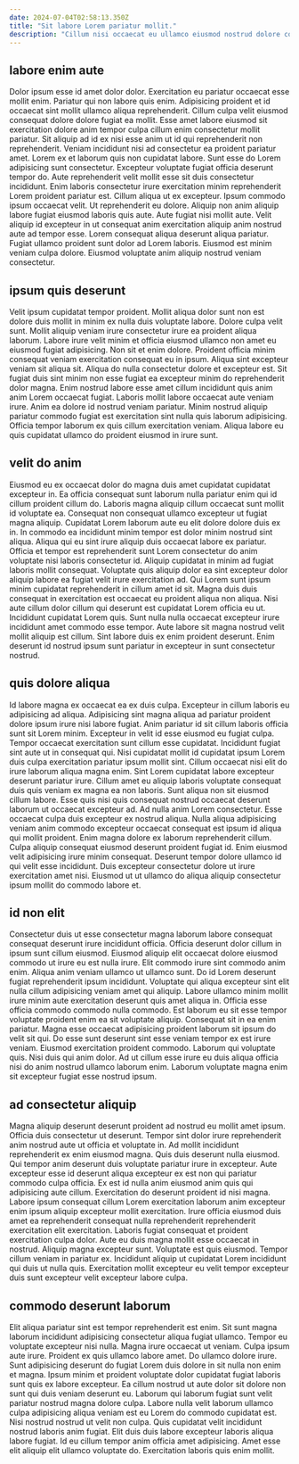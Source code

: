 ```yaml
---
date: 2024-07-04T02:58:13.350Z
title: "Sit labore Lorem pariatur mollit."
description: "Cillum nisi occaecat eu ullamco eiusmod nostrud dolore consectetur occaecat ex non cillum. Qui dolor quis aliqua et."
---
```



## labore enim aute

Dolor ipsum esse id amet dolor dolor. Exercitation eu pariatur occaecat esse mollit enim. Pariatur qui non labore quis enim. Adipisicing proident et id occaecat sint mollit ullamco aliqua reprehenderit. Cillum culpa velit eiusmod consequat dolore dolore fugiat ea mollit. Esse amet labore eiusmod sit exercitation dolore anim tempor culpa cillum enim consectetur mollit pariatur. Sit aliquip ad id ex nisi esse anim ut id qui reprehenderit non reprehenderit. Veniam incididunt nisi ad consectetur ea proident pariatur amet.
Lorem ex et laborum quis non cupidatat labore. Sunt esse do Lorem adipisicing sunt consectetur. Excepteur voluptate fugiat officia deserunt tempor do. Aute reprehenderit velit mollit esse sit duis consectetur incididunt. Enim laboris consectetur irure exercitation minim reprehenderit Lorem proident pariatur est. Cillum aliqua ut ex excepteur. Ipsum commodo ipsum occaecat velit. Ut reprehenderit eu dolore.
Aliquip non anim aliquip labore fugiat eiusmod laboris quis aute. Aute fugiat nisi mollit aute. Velit aliquip id excepteur in ut consequat anim exercitation aliquip anim nostrud aute ad tempor esse. Lorem consequat aliqua deserunt aliqua pariatur. Fugiat ullamco proident sunt dolor ad Lorem laboris. Eiusmod est minim veniam culpa dolore. Eiusmod voluptate anim aliquip nostrud veniam consectetur.

## ipsum quis deserunt

Velit ipsum cupidatat tempor proident. Mollit aliqua dolor sunt non est dolore duis mollit in minim ex nulla duis voluptate labore. Dolore culpa velit sunt. Mollit aliquip veniam irure consectetur irure ea proident aliqua laborum.
Labore irure velit minim et officia eiusmod ullamco non amet eu eiusmod fugiat adipisicing. Non sit et enim dolore. Proident officia minim consequat veniam exercitation consequat eu in ipsum. Aliqua sint excepteur veniam sit aliqua sit. Aliqua do nulla consectetur dolore et excepteur est. Sit fugiat duis sint minim non esse fugiat ea excepteur minim do reprehenderit dolor magna. Enim nostrud labore esse amet cillum incididunt quis anim anim Lorem occaecat fugiat.
Laboris mollit labore occaecat aute veniam irure. Anim ea dolore id nostrud veniam pariatur. Minim nostrud aliquip pariatur commodo fugiat est exercitation sint nulla quis laborum adipisicing. Officia tempor laborum ex quis cillum exercitation veniam. Aliqua labore eu quis cupidatat ullamco do proident eiusmod in irure sunt.

## velit do anim

Eiusmod eu ex occaecat dolor do magna duis amet cupidatat cupidatat excepteur in. Ea officia consequat sunt laborum nulla pariatur enim qui id cillum proident cillum do. Laboris magna aliquip cillum occaecat sunt mollit id voluptate ea. Consequat non consequat ullamco excepteur ut fugiat magna aliquip. Cupidatat Lorem laborum aute eu elit dolore dolore duis ex in. In commodo ea incididunt minim tempor est dolor minim nostrud sint aliqua. Aliqua qui eu sint irure aliquip duis occaecat labore ex pariatur. Officia et tempor est reprehenderit sunt Lorem consectetur do anim voluptate nisi laboris consectetur id.
Aliquip cupidatat in minim ad fugiat laboris mollit consequat. Voluptate quis aliquip dolor ea sint excepteur dolor aliquip labore ea fugiat velit irure exercitation ad. Qui Lorem sunt ipsum minim cupidatat reprehenderit in cillum amet id sit. Magna duis duis consequat in exercitation est occaecat eu proident aliqua non aliqua.
Nisi aute cillum dolor cillum qui deserunt est cupidatat Lorem officia eu ut. Incididunt cupidatat Lorem quis. Sunt nulla nulla occaecat excepteur irure incididunt amet commodo esse tempor. Aute labore sit magna nostrud velit mollit aliquip est cillum. Sint labore duis ex enim proident deserunt. Enim deserunt id nostrud ipsum sunt pariatur in excepteur in sunt consectetur nostrud.

## quis dolore aliqua

Id labore magna ex occaecat ea ex duis culpa. Excepteur in cillum laboris eu adipisicing ad aliqua. Adipisicing sint magna aliqua ad pariatur proident dolore ipsum irure nisi labore fugiat. Anim pariatur id sit cillum laboris officia sunt sit Lorem minim. Excepteur in velit id esse eiusmod eu fugiat culpa. Tempor occaecat exercitation sunt cillum esse cupidatat. Incididunt fugiat sint aute ut in consequat qui. Nisi cupidatat mollit id cupidatat ipsum Lorem duis culpa exercitation pariatur ipsum mollit sint.
Cillum occaecat nisi elit do irure laborum aliqua magna enim. Sint Lorem cupidatat labore excepteur deserunt pariatur irure. Cillum amet eu aliquip laboris voluptate consequat duis quis veniam ex magna ea non laboris. Sunt aliqua non sit eiusmod cillum labore. Esse quis nisi quis consequat nostrud occaecat deserunt laborum ut occaecat excepteur ad. Ad nulla anim Lorem consectetur. Esse occaecat culpa duis excepteur ex nostrud aliqua.
Nulla aliqua adipisicing veniam anim commodo excepteur occaecat consequat est ipsum id aliqua qui mollit proident. Enim magna dolore ex laborum reprehenderit cillum. Culpa aliquip consequat eiusmod deserunt proident fugiat id. Enim eiusmod velit adipisicing irure minim consequat. Deserunt tempor dolore ullamco id qui velit esse incididunt. Duis excepteur consectetur dolore ut irure exercitation amet nisi. Eiusmod ut ut ullamco do aliqua aliquip consectetur ipsum mollit do commodo labore et.

## id non elit

Consectetur duis ut esse consectetur magna laborum labore consequat consequat deserunt irure incididunt officia. Officia deserunt dolor cillum in ipsum sunt cillum eiusmod. Eiusmod aliquip elit occaecat dolore eiusmod commodo ut irure eu est nulla irure. Elit commodo irure sint commodo anim enim.
Aliqua anim veniam ullamco ut ullamco sunt. Do id Lorem deserunt fugiat reprehenderit ipsum incididunt. Voluptate qui aliqua excepteur sint elit nulla cillum adipisicing veniam amet qui aliquip. Labore ullamco minim mollit irure minim aute exercitation deserunt quis amet aliqua in. Officia esse officia commodo commodo nulla commodo. Est laborum eu sit esse tempor voluptate proident enim ea sit voluptate aliquip. Consequat sit in ea enim pariatur. Magna esse occaecat adipisicing proident laborum sit ipsum do velit sit qui.
Do esse sunt deserunt sint esse veniam tempor ex est irure veniam. Eiusmod exercitation proident commodo. Laborum qui voluptate quis. Nisi duis qui anim dolor. Ad ut cillum esse irure eu duis aliqua officia nisi do anim nostrud ullamco laborum enim. Laborum voluptate magna enim sit excepteur fugiat esse nostrud ipsum.

## ad consectetur aliquip

Magna aliquip deserunt deserunt proident ad nostrud eu mollit amet ipsum. Officia duis consectetur ut deserunt. Tempor sint dolor irure reprehenderit anim nostrud aute ut officia et voluptate in. Ad mollit incididunt reprehenderit ex enim eiusmod magna. Quis duis deserunt nulla eiusmod. Qui tempor anim deserunt duis voluptate pariatur irure in excepteur.
Aute excepteur esse id deserunt aliqua excepteur ex est non qui pariatur commodo culpa officia. Ex est id nulla anim eiusmod anim quis qui adipisicing aute cillum. Exercitation do deserunt proident id nisi magna. Labore ipsum consequat cillum Lorem exercitation laborum anim excepteur enim ipsum aliquip excepteur mollit exercitation. Irure officia eiusmod duis amet ea reprehenderit consequat nulla reprehenderit reprehenderit exercitation elit exercitation. Laboris fugiat consequat et proident exercitation culpa dolor.
Aute eu duis magna mollit esse occaecat in nostrud. Aliquip magna excepteur sunt. Voluptate est quis eiusmod. Tempor cillum veniam in pariatur ex. Incididunt aliquip ut cupidatat Lorem incididunt qui duis ut nulla quis. Exercitation mollit excepteur eu velit tempor excepteur duis sunt excepteur velit excepteur labore culpa.

## commodo deserunt laborum

Elit aliqua pariatur sint est tempor reprehenderit est enim. Sit sunt magna laborum incididunt adipisicing consectetur aliqua fugiat ullamco. Tempor eu voluptate excepteur nisi nulla. Magna irure occaecat ut veniam.
Culpa ipsum aute irure. Proident ex quis ullamco labore amet. Do ullamco dolore irure. Sunt adipisicing deserunt do fugiat Lorem duis dolore in sit nulla non enim et magna. Ipsum minim et proident voluptate dolor cupidatat fugiat laboris sunt quis ex labore excepteur. Ea cillum nostrud ut aute dolor sit dolore non sunt qui duis veniam deserunt eu. Laborum qui laborum fugiat sunt velit pariatur nostrud magna dolore culpa.
Labore nulla velit laborum ullamco culpa adipisicing aliqua veniam est eu Lorem do commodo cupidatat est. Nisi nostrud nostrud ut velit non culpa. Quis cupidatat velit incididunt nostrud laboris anim fugiat. Elit duis duis labore excepteur laboris aliqua labore fugiat. Id eu cillum tempor anim officia amet adipisicing. Amet esse elit aliquip elit ullamco voluptate do. Exercitation laboris quis enim mollit.

